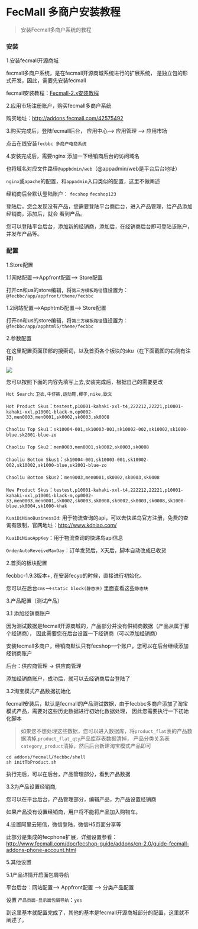 FecMall 多商户安装教程
========

> 安装Fecmall多商户系统的教程


### 安装

1.安装fecmall开源商城

fecmall多商户系统，是在fecmall开源商城系统进行的扩展系统，
是独立包的形式开发，因此，需要先安装fecmall


fecmall安装教程：[Fecmall-2.x安装教程](http://www.fecmall.com/doc/fecshop-guide/develop/cn-2.0/guide-fecshop-2-graphical-install.html)

2.应用市场注册账户，购买fecmall多商户系统

购买地址：http://addons.fecmall.com/42575492

3.购买完成后，登陆fecmall后台， 应用中心--> 应用管理 --> 应用市场

点击在线安装`fecbbc 多商户电商系统`

4.安装完成后，需要nginx 添加一下经销商后台的访问域名

也将域名对应文件路径`@appbdmin/web`（@appadmin/web是平台后台地址）

`nginx`或`apache`的配置，和`appadmin`入口类似的配置，这里不做阐述

经销商后台默认登陆账户：  `fecshop`   `fecshop123`

登陆后，您会发现没有产品，您需要登陆平台商后台，进入产品管理，给产品添加经销商，添加后，就会
看到产品。

您可以登陆平台后台，添加新的经销商，添加后，在经销商后台即可登陆该账户，并发布产品等。


### 配置

1.Store配置


1.1网站配置-->Appfront配置--> Store配置

打开cn和us的store编辑，将`第三方模板路径`值设置为：`@fecbbc/app/appfront/theme/fecbbc`

1.2网站配置-->Apphtml5配置--> Store配置

打开cn和us的store编辑，将`第三方模板路径`值设置为：`@fecbbc/app/apphtml5/theme/fecbbc`

2.参数配置


在这里配置页面顶部的搜索词，以及首页各个板块的sku（在下面截图的右侧有注释）

![](images/bb1.png)

您可以按照下面的内容先填写上去,安装完成后，根据自己的需要更改

`Hot Search`: `卫衣,牛仔裤,运动鞋,椰子,nike,欧文`

`Hot Product Skus`：`testest,p10001-kahaki-xxl-t4,222212,22221,p10001-kahaki-xxl,p10001-black-m,op0002-33,men0003,men0001,sk0002,sk0003,sk0008`

`Chaoliu Top Sku1`：`sk10004-001,sk10003-001,sk10002-002,sk10002,sk1000-blue,sk2001-blue-zo`

`Chaoliu Top Sku2`：`men0003,men0001,sk0002,sk0003,sk0008`

`Chaoliu Bottom Skus1`：`sk10004-001,sk10003-001,sk10002-002,sk10002,sk1000-blue,sk2001-blue-zo`

`Chaoliu Bottom Skus2`：`men0003,men0001,sk0002,sk0003,sk0008`

`New Product Skus`：`testest,p10001-kahaki-xxl-t4,222212,22221,p10001-kahaki-xxl,p10001-black-m,op0002-33,men0003,men0001,sk0002,sk0003,sk0008,sk0002,sk0003,sk0008,sk1000-blue,sk0004,sk1000-khak`

`KuaiDiNiaoBusinessId`: 用于物流查询的api，可以去快递鸟官方注册，免费的查询有限制，官网地址：http://www.kdniao.com/

`KuaiDiNiaoAppKey`：用于物流查询的快递鸟api信息

`OrderAutoReveiveMaxDay`：订单发货后，X天后，脚本自动改成已收货


2.首页的板块配置

fecbbc-1.9.3版本+, 在安装fecyo的时候，直接进行初始化。

您可以在后台`cms`-->`static block(静态块)` 里面查看这些`静态块`





3.产品配置（测试产品）

3.1 添加经销商账户

因为测试数据是fecmall开源商城的，产品部分并没有供销商数据（产品从属于那个经销商），
因此需要您在后台设置一下经销商（可以添加经销商）

安装fecmall多商户，经销商默认只有fecshop一个账户，您可以在后台继续添加经销商账户

后台：供应商管理  -> 供应商管理

添加经销商账户，成功后，就可以去经销商后台登陆了



3.2淘宝模式产品数据初始化

fecmall安装后，默认是fecmall的产品测试数据，由于fecbbc多商户添加了淘宝模式产品，需要对这些历史数据进行初始化数据处理，
因此您需要执行一下初始化脚本

> 如果您不想处理这些数据，您可以进入数据库，将`product_flat`表的产品数据清掉,`product_flat_qty`产品库存表数据清掉，
产品分类关系表`category_product`清掉，然后后台新建淘宝模式产品即可


```
cd addons/fecmall/fecbbc/shell
sh initTbProduct.sh
```

执行完后，可以在后台，产品管理部分，看到产品数据
 

 3.3为产品设置经销商,


您可以在平台后台，产品管理部分，编辑产品，为产品设置经销商


如果产品没有设置经销商，用户将不能将产品加入购物车。


4.设置阿里云短信，微信登陆，微信H5页面分享等


此部分是集成的fecphone扩展，详细设置参看：http://www.fecmall.com/doc/fecshop-guide/addons/cn-2.0/guide-fecmall-addons-phone-account.html

5.其他设置

5.1产品详情开启面包屑导航

平台后台：网站配置--> Appfront配置  --> 分类产品配置

设置  `产品页面-显示面包屑导航`：`yes`




到这里基本就配置完成了，其他的基本是fecmall开源商城部分的配置，这里就不阐述了。















